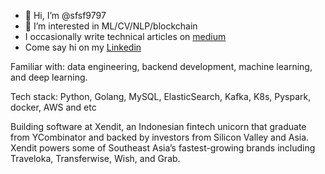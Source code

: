 - 👋 Hi, I’m @sfsf9797
- 👀 I’m interested in ML/CV/NLP/blockchain
- I occasionally write technical articles on [medium](https://sekfook97.medium.com/)
- Come say hi on my [Linkedin](https://www.linkedin.com/in/sek-fook-tan-ba3a07125)

Familiar with: data engineering, backend development, machine learning, and deep learning.

Tech stack: Python, Golang, MySQL, ElasticSearch, Kafka, K8s, Pyspark, docker, AWS and etc

Building software at Xendit, an Indonesian fintech unicorn that graduate from YCombinator and backed by investors from Silicon Valley and Asia. Xendit powers some of Southeast Asia’s fastest-growing brands including Traveloka, Transferwise, Wish, and Grab.

